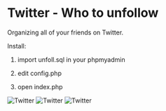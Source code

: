 # Twitter - Who to unfollow #
Organizing all of your friends on Twitter.

Install:

1. import unfoll.sql in your phpmyadmin

2. edit config.php

3. open index.php

<img src="https://i.imgur.com/czBG00R.png" itemprop="image" alt="Twitter" >
<img src="https://i.imgur.com/aQYeb2u.png" itemprop="image" alt="Twitter" >
<img src="https://i.imgur.com/Rp6kuK5.png" itemprop="image" alt="Twitter" >
